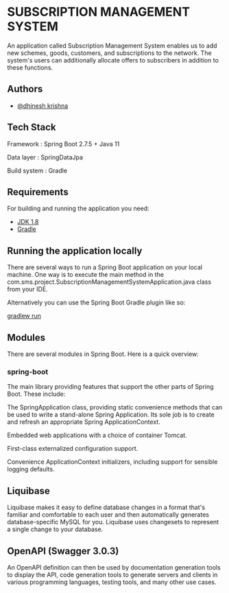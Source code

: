 
# SUBSCRIPTION MANAGEMENT SYSTEM

An application called Subscription Management System enables us to add new schemes, goods, customers, and subscriptions to the network. The system's users can additionally allocate offers to subscribers in addition to these functions.


## Authors

- [@dhinesh krishna](https://github.com/DhineshKrishnaM)



## Tech Stack

Framework    : Spring Boot 2.7.5 + Java 11

Data layer   : SpringDataJpa

Build system : Gradle


## Requirements
For building and running the application you need:
- [JDK 1.8]()
- [Gradle]()
## Running the application locally
There are several ways to run a Spring Boot application on your local machine. One way is to execute the main method in the com.sms.project.SubscriptionManagementSystemApplication.java class from your IDE.

Alternatively you can use the Spring Boot Gradle plugin like so:

[gradlew run]()
## Modules
There are several modules in Spring Boot. Here is a quick overview:

### spring-boot

The main library providing features that support the other parts of Spring Boot. These include:

The SpringApplication class, providing static convenience methods that can be used to write a stand-alone Spring Application. Its sole job is to create and refresh an appropriate Spring ApplicationContext.

Embedded web applications with a choice of container Tomcat.

First-class externalized configuration support.

Convenience ApplicationContext initializers, including support for sensible logging defaults.

## Liquibase

Liquibase makes it easy to define database changes in a format that's familiar and comfortable to each user and then automatically generates database-specific MySQL for you. Liquibase uses changesets to represent a single change to your database.

## OpenAPI (Swagger 3.0.3)

An OpenAPI definition can then be used by documentation generation tools to display the API, code generation tools to generate servers and clients in various programming languages, testing tools, and many other use cases.
